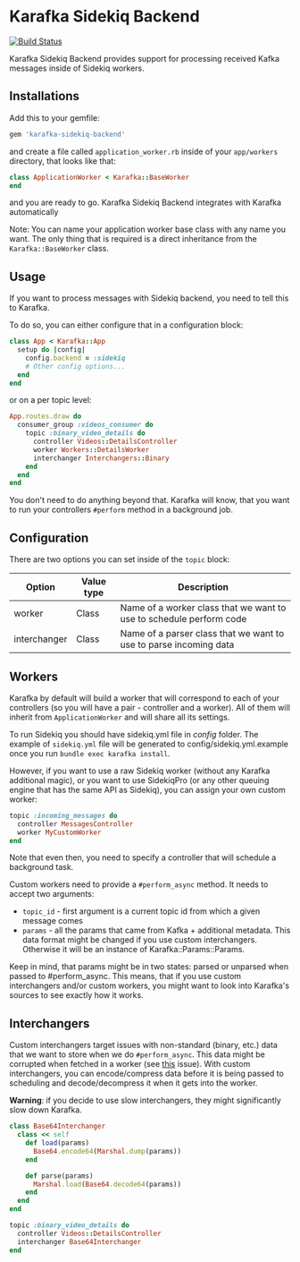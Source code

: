 # Karafka Sidekiq Backend

[![Build Status](https://travis-ci.org/karafka/karafka-sidekiq-backend.png)](https://travis-ci.org/karafka/karafka-sidekiq-backend)

Karafka Sidekiq Backend provides support for processing received Kafka messages inside of Sidekiq workers.

## Installations

Add this to your gemfile:

```ruby
gem 'karafka-sidekiq-backend'
```

and create a file called ```application_worker.rb``` inside of your ```app/workers``` directory, that looks like that:

```ruby
class ApplicationWorker < Karafka::BaseWorker
end
```

and you are ready to go. Karafka Sidekiq Backend integrates with Karafka automatically

Note: You can name your application worker base class with any name you want. The only thing that is required is a direct inheritance from the ```Karafka::BaseWorker``` class.

## Usage

If you want to process messages with Sidekiq backend, you need to tell this to Karafka.

To do so, you can either configure that in a configuration block:

```ruby
class App < Karafka::App
  setup do |config|
    config.backend = :sidekiq
    # Other config options...
  end
end
```

or on a per topic level:

```ruby
App.routes.draw do
  consumer_group :videos_consumer do
    topic :binary_video_details do
      controller Videos::DetailsController
      worker Workers::DetailsWorker
      interchanger Interchangers::Binary
    end
  end
end
```

You don't need to do anything beyond that. Karafka will know, that you want to run your controllers ```#perform``` method in a background job.

## Configuration

There are two options you can set inside of the ```topic``` block:

| Option       | Value type | Description                                                                                                       |
|--------------|------------|-------------------------------------------------------------------------------------------------------------------|
| worker       | Class      | Name of a worker class that we want to use to schedule perform code                                               |
| interchanger | Class      | Name of a parser class that we want to use to parse incoming data                                                 |


## Workers

Karafka by default will build a worker that will correspond to each of your controllers (so you will have a pair - controller and a worker). All of them will inherit from ```ApplicationWorker``` and will share all its settings.

To run Sidekiq you should have sidekiq.yml file in *config* folder. The example of ```sidekiq.yml``` file will be generated to config/sidekiq.yml.example once you run ```bundle exec karafka install```.

However, if you want to use a raw Sidekiq worker (without any Karafka additional magic), or you want to use SidekiqPro (or any other queuing engine that has the same API as Sidekiq), you can assign your own custom worker:

```ruby
topic :incoming_messages do
  controller MessagesController
  worker MyCustomWorker
end
```

Note that even then, you need to specify a controller that will schedule a background task.

Custom workers need to provide a ```#perform_async``` method. It needs to accept two arguments:

 - ```topic_id``` - first argument is a current topic id from which a given message comes
 - ```params``` - all the params that came from Kafka + additional metadata. This data format might be changed if you use custom interchangers. Otherwise it will be an instance of Karafka::Params::Params.

Keep in mind, that params might be in two states: parsed or unparsed when passed to #perform_async. This means, that if you use custom interchangers and/or custom workers, you might want to look into Karafka's sources to see exactly how it works.

## Interchangers

Custom interchangers target issues with non-standard (binary, etc.) data that we want to store when we do ```#perform_async```. This data might be corrupted when fetched in a worker (see [this](https://github.com/karafka/karafka/issues/30) issue). With custom interchangers, you can encode/compress data before it is being passed to scheduling and decode/decompress it when it gets into the worker.

**Warning**: if you decide to use slow interchangers, they might significantly slow down Karafka.

```ruby
class Base64Interchanger
  class << self
    def load(params)
      Base64.encode64(Marshal.dump(params))
    end

    def parse(params)
      Marshal.load(Base64.decode64(params))
    end
  end
end

topic :binary_video_details do
  controller Videos::DetailsController
  interchanger Base64Interchanger
end
```
